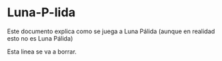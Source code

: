 # Luna-P-lida

Este documento explica como se juega a Luna Pálida (aunque en realidad esto
no es Luna Pálida)

Esta linea se va a borrar.